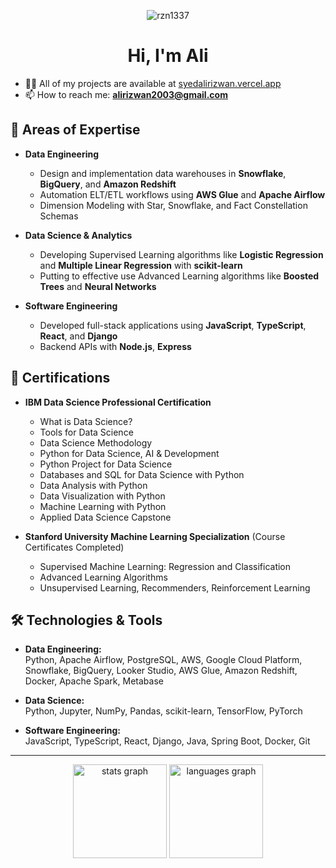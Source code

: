 <p align="center"> <img src="https://komarev.com/ghpvc/?username=rzn1337&label=Profile%20views&color=0e75b6&style=flat" alt="rzn1337" /> </p>
<h1 align="center">Hi, I'm Ali</h1>

- 👨‍💻 All of my projects are available at [syedalirizwan.vercel.app](https://syedalirizwan.vercel.app)
- 📫 How to reach me: **alirizwan2003@gmail.com**


## 🎯 Areas of Expertise

- **Data Engineering**  
  - Design and implementation data warehouses in **Snowflake**, **BigQuery**, and **Amazon Redshift**  
  - Automation ELT/ETL workflows using **AWS Glue** and **Apache Airflow**
  - Dimension Modeling with Star, Snowflake, and Fact Constellation Schemas

- **Data Science & Analytics**  
  - Developing Supervised Learning algorithms like **Logistic Regression** and **Multiple Linear Regression** with **scikit-learn**
  - Putting to effective use Advanced Learning algorithms like **Boosted Trees** and **Neural Networks**
    
- **Software Engineering**
  - Developed full-stack applications using **JavaScript**, **TypeScript**, **React**, and **Django**  
  - Backend APIs with **Node.js**, **Express** 

## 🏅 Certifications

- **IBM Data Science Professional Certification**
  - What is Data Science?  
  - Tools for Data Science  
  - Data Science Methodology  
  - Python for Data Science, AI & Development  
  - Python Project for Data Science  
  - Databases and SQL for Data Science with Python  
  - Data Analysis with Python  
  - Data Visualization with Python  
  - Machine Learning with Python  
  - Applied Data Science Capstone

- **Stanford University Machine Learning Specialization** (Course Certificates Completed)  
  - Supervised Machine Learning: Regression and Classification  
  - Advanced Learning Algorithms  
  - Unsupervised Learning, Recommenders, Reinforcement Learning

## 🛠️ Technologies & Tools

- **Data Engineering:**  
  Python, Apache Airflow, PostgreSQL, AWS, Google Cloud Platform, Snowflake, BigQuery, Looker Studio, AWS Glue, Amazon Redshift, Docker, Apache Spark, Metabase

- **Data Science:**  
  Python, Jupyter, NumPy, Pandas, scikit-learn, TensorFlow, PyTorch

- **Software Engineering:**  
  JavaScript, TypeScript, React, Django, Java, Spring Boot, Docker, Git

---

<div align="center">
  <img src="https://github-readme-stats.vercel.app/api?username=rzn1337&hide_title=false&hide_rank=false&show_icons=true&include_all_commits=true&count_private=true&disable_animations=false&theme=dracula&locale=en&hide_border=false&order=1" height="150" alt="stats graph"  />
  <img src="https://github-readme-stats.vercel.app/api/top-langs?username=rzn1337&locale=en&hide_title=false&layout=compact&card_width=320&langs_count=5&theme=dracula&hide_border=false&order=2" height="150" alt="languages graph"  />
</div>
